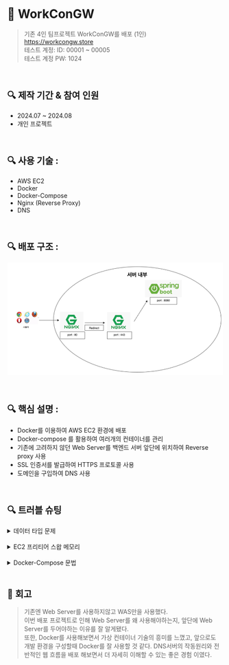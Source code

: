 # 📌 WorkConGW
>기존 4인 팀프로젝트 WorkConGW를 배포 (1인)  
> https://workcongw.store  
> 테스트 계정: ID: 00001 ~ 00005  
> 테스트 계정 PW: 1024

<br>

## 🔍 제작 기간 & 참여 인원
- 2024.07 ~ 2024.08
- 개인 프로젝트

<br>

## 🔍 사용 기술 :
- AWS EC2
- Docker
- Docker-Compose
- Nginx (Reverse Proxy)
- DNS

<br>

## 🔍 배포 구조 :
![img_2.png](img_2.png)

<br>


## 🔍 핵심 설명 :
- Docker를 이용하여 AWS EC2 환경에 배포
- Docker-compose 를 활용하여 여러개의 컨테이너를 관리
- 기존에 고려하지 않던 Web Server를 백엔드 서버 앞단에 위치하여 Reverse proxy 사용
- SSL 인증서를 발급하여 HTTPS 프로토콜 사용
- 도메인을 구입하여 DNS 사용

<br>


## 🔍 트러블 슈팅
<details>
 <summary>데이터 타입 문제</summary>
 <blockquote>
기존 데이터베이스에서 CHAR 타입을 사용하는 컬럼이 많았다. <br>
CHAR 타입은 고정길이 문자형이라 빈 문자열은 공백으로 채워지는 문제로 Mybatis에서 제대로 인식을 하지 못해서 VARCHAR2 타입으로 변경했다.
 </blockquote>
</details>

<br>

<details>
<summary>EC2 프리티어 스왑 메모리</summary>
 <blockquote>
이번 프로젝트에서 AWS EC2 프리티어를 사용했다.<br>
프리티어 에서는 램 용량이 1GB가 제공되는데, 나는 EC2 인스턴스에 Docker로 환경을 구성했더니<br>
1GB 램으로는 버티질 못해서 인스턴스가 꺼지는 문제가 있었고, 이를 위해 EC2 인스턴스에 메모리 스왑 2GB를 할당했다<br>
메모리 용량 부족으로 인스턴스가 꺼지는 이슈를 해결할 수 있었다.
 </blockquote>
</details>

<br>

<details>
<summary>Docker-Compose 문법</summary>
 <blockquote>
기존 Docker를 사용하면서 Docker Image를 Pull 받고,<br>
Docker run 명령어를 통해 컨테이너를 관리 했다.<br>
하지만 이번 프로젝트로 여러개의 컨테이너를 관리해야 했고,<br>
일일히 Docker run 명령어를 통해 관리하기 어려웠다.<br>
Docker-Compose 기술을 사용했고, Spring Boot는 개인 Docker hun에 Push 했다.<br>
Docker-Compose 문법으로 여러개의 컨테이너를 관리할 수 있었다.<br>
 </blockquote>
</details>

<br>

## 📝 회고
> 기존엔 Web Server를 사용하지않고 WAS만을 사용했다.  
> 이번 배포 프로젝트로 인해 Web Server를 왜 사용해야하는지, 앞단에 Web Server를 두어야하는 이유를 잘 알게됐다.  
> 또한, Docker를 사용해보면서 가상 컨테이너 기술의 흥미를 느꼈고, 앞으로도 개발 환경을 구성할때 Docker를 잘 사용할 것 같다.
> DNS서버의 작동원리와 전반적인 웹 흐름을 배포 해보면서 더 자세히 이해할 수 있는 좋은 경험 이였다.
